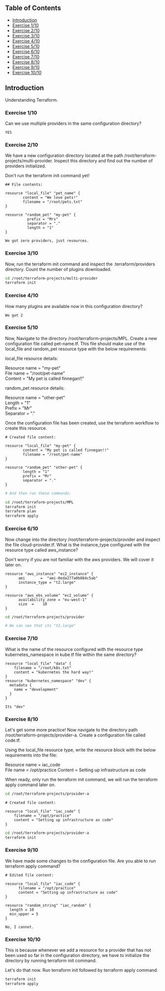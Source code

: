 ## Table of Contents

- [Introduction](#introduction)
- [Exercise 1/10](#exercise-110)
- [Exercise 2/10](#exercise-210)
- [Exercise 3/10](#exercise-310)
- [Exercise 4/10](#exercise-410)
- [Exercise 5/10](#exercise-510)
- [Exercise 6/10](#exercise-610)
- [Exercise 7/10](#exercise-710)
- [Exercise 8/10](#exercise-810)
- [Exercise 9/10](#exercise-910)
- [Exercise 10/10](#exercise-1010)


##  Introduction

Understanding Terraform.

### Exercise 1/10
Can we use multiple providers in the same configuration directory?
```
YES
```
### Exercise 2/10
We have a new configuration directory located at the path /root/terraform-projects/multi-provider. Inspect this directory and find out the number of providers initialized.

Don't run the terraform init command yet!

```
## File contents:

resource "local_file" "pet_name" {
	    content = "We love pets!"
	    filename = "/root/pets.txt"
}

resource "random_pet" "my-pet" {
	      prefix = "Mrs"
	      separator = "."
	      length = "1"
}
```
```
We got zero providers, just resources.
```
### Exercise 3/10
Now, run the terraform init command and inspect the .terraform/providers directory. Count the number of plugins downloaded.
```bash
cd /root/terraform-projects/multi-provider
terraform init
```
### Exercise 4/10
How many plugins are available now in this configuration directory?
```
We got 2
```
### Exercise 5/10
Now, Navigate to the directory /root/terraform-projects/MPL. Create a new configuration file called pet-name.tf.
This file should make use of the local_file and random_pet resource type with the below requirements:

local_file resource details:

Resource name = "my-pet"  
File name = "/root/pet-name"  
Content = "My pet is called finnegan!!"   

random_pet resource details:  

Resource name = "other-pet"  
Length = "1"  
Prefix = "Mr"  
Separator = "."  


Once the configuration file has been created, use the terraform workflow to create this resource.
```
# Created file content:

resource "local_file" "my-pet" {
	    content = "My pet is called finnegan!!"
	    filename = "/root/pet-name"
}

resource "random_pet" "other-pet" {
	    length = "1"
        prefix = "Mr"
        separator = "."
}
```
```bash
# And then run these commands:

cd /root/terraform-projects/MPL
terraform init
terraform plan 
terraform apply
```
### Exercise 6/10
Now change into the directory /root/terraform-projects/provider and inspect the file cloud-provider.tf.
What is the instance_type configured with the resource type called aws_instance?

Don't worry if you are not familiar with the aws providers. We will cover it later on.

```
resource "aws_instance" "ec2_instance" {
	  ami       =  "ami-0eda277a0b884c5ab" 
	  instance_type = "t2.large"
}

resource "aws_ebs_volume" "ec2_volume" {
	  availability_zone = "eu-west-1"
	  size  =    10
}
```
```bash
cd /root/terraform-projects/provider

# We can see that its "t2.large"
```
### Exercise 7/10
What is the name of the resource configured with the resource type kubernetes_namespace in kube.tf file within the same directory?

```
resource "local_file" "data" {
	filename = "/root/k8s.txt"
	content = "kubernetes the hard way!"
}
resource "kubernetes_namespace" "dev" {
  metadata {
    name = "development"
  }
}
```
```
Its "dev"
```
### Exercise 8/10
Let's get some more practice! Now navigate to the directory path /root/terraform-projects/provider-a. Create a configuration file called code.tf.

Using the local_file resource type, write the resource block with the below requirements into the file:

Resource name = iac_code  
File name = /opt/practice 
Content = Setting up infrastructure as code  

When ready, only run the terraform init command, we will run the terraform apply command later on.
```bash
cd /root/terraform-projects/provider-a
```
```
# Created file content:

resource "local_file" "iac_code" {
	filename = "/opt/practice"
	content = "Setting up infrastructure as code"
}
```
```bash
cd /root/terraform-projects/provider-a
terraform init
```
### Exercise 9/10
We have made some changes to the configuration file. Are you able to run terraform apply command?
```
# Edited file content:

resource "local_file" "iac_code" {
	  filename = "/opt/practice"
	  content = "Setting up infrastructure as code"
}

resource "random_string" "iac_random" {
  length = 10
  min_upper = 5
}
```
```
No, I cannot.
```
### Exercise 10/10
This is because whenever we add a resource for a provider that has not been used so far in the configuration directory, we have to initialize the directory by running terraform init command.

Let's do that now. Run terraform init followed by terraform apply command.
```bash
terraform init
terraform apply
```